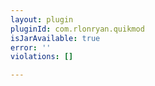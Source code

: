 ```yaml
---
layout: plugin
pluginId: com.rlonryan.quikmod
isJarAvailable: true
error: ''
violations: []

---
```

